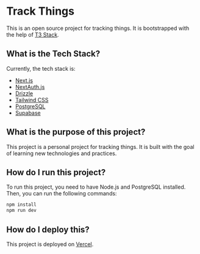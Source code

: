 # Track Things

This is an open source project for tracking things. It is bootstrapped with the help of [T3 Stack](https://create.t3.gg/).

## What is the Tech Stack?

Currently, the tech stack is:

- [Next.js](https://nextjs.org)
- [NextAuth.js](https://next-auth.js.org)
- [Drizzle](https://orm.drizzle.team)
- [Tailwind CSS](https://tailwindcss.com)
- [PostgreSQL](https://www.postgresql.org)
- [Supabase](https://supabase.com)

## What is the purpose of this project?

This project is a personal project for tracking things. It is built with the goal of learning new technologies and practices.

## How do I run this project?

To run this project, you need to have Node.js and PostgreSQL installed. Then, you can run the following commands:

```bash
npm install
npm run dev
```

## How do I deploy this?

This project is deployed on [Vercel](https://vercel.com).
